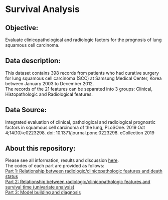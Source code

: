 # Survival Analysis  
## Objective:  
Evaluate clinicopathological and radiologic factors for the prognosis of lung squamous cell carcinoma.  
## Data description:
This dataset contains 398 records from patients who had curative surgery for lung squamous cell carcinoma (SCC)
at Samsung Medical Center, Korea between January 2003 to December 2012.   
The records of the 21 features can be separated into 3 groups: Clinical, Histopathologic and Radiological features.    
## Data Source:  
Integrated evaluation of clinical, pathological and radiological prognostic factors in squamous cell carcinoma
of the lung, PLoSOne. 2019 Oct 4;14(10):e0223298. doi: 10.1371/journal.pone.0223298. eCollection 2019
## About this repository:  
Please see all information, results and discussion [here](https://github.com/Khwansiri/Survival-Analysis/blob/master/Survival%20Analysis_LungSCC.pdf).  
The codes of each part are provided as follows:  
[Part 1: Relationship between radiologic/clinicopathologic features and death status](https://github.com/Khwansiri/Survival-Analysis/blob/master/Feature%20vs%20Death.Rmd)  
[Part 2: Relationship between radiologic/clinicopathologic features and survival time
(univariate analysis)](https://github.com/Khwansiri/Survival-Analysis/blob/master/Feature%20vs%20SurvivalTime.Rmd)  
[Part 3: Model building and diagnosis]()  
